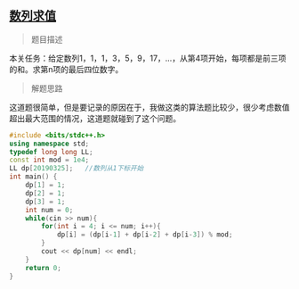 ## [数列求值](https://www.educoder.net/tasks/y7rhcls52pnz?subject_id=)

> 题目描述

本关任务：给定数列1，1，1，3，5，9，17，…，从第4项开始，每项都是前三项的和。求第n项的最后四位数字。

> 解题思路

这道题很简单，但是要记录的原因在于，我做这类的算法题比较少，很少考虑数值超出最大范围的情况，这道题就碰到了这个问题。

```c++
#include <bits/stdc++.h>
using namespace std;
typedef long long LL;
const int mod = 1e4;
LL dp[20190325];   //数列从1下标开始
int main() {
    dp[1] = 1;
    dp[2] = 1;
    dp[3] = 1;
    int num = 0;
    while(cin >> num){
        for(int i = 4; i <= num; i++){
            dp[i] = (dp[i-1] + dp[i-2] + dp[i-3]) % mod;
        }
        cout << dp[num] << endl;
    }
    return 0;
}
```

